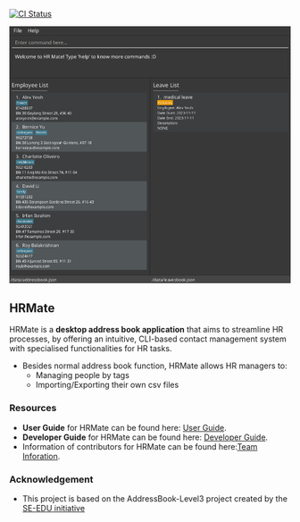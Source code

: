 [![CI Status](https://github.com/AY2324S1-CS2103T-W11-1/tp/workflows/Java%20CI/badge.svg)](https://github.com/AY2324S1-CS2103T-W11-1/tp/actions)

![Ui](docs/images/Ui.png)

## HRMate

HRMate is a **desktop address book application** that aims to streamline HR processes, by offering an intuitive, CLI-based contact management system with specialised functionalities for HR tasks.

* Besides normal address book function, HRMate allows HR managers to:
  * Managing people by tags
  * Importing/Exporting their own csv files

### Resources
* **User Guide** for HRMate can be found here: [User Guide](https://github.com/AY2324S1-CS2103T-W11-1/tp/blob/master/docs/UserGuide.md).
* **Developer Guide** for HRMate can be found here: [Developer Guide](https://github.com/AY2324S1-CS2103T-W11-1/tp/blob/master/docs/DeveloperGuide.md).
* Information of contributors for HRMate can be found here:[Team Inforation](https://github.com/AY2324S1-CS2103T-W11-1/tp/blob/master/docs/AboutUs.md).
### Acknowledgement
* This project is based on the AddressBook-Level3 project created by the [SE-EDU initiative](https://se-education.org)
